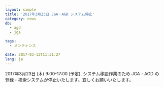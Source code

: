 ```yaml
---
layout: simple
title: '2017年3月23日 JGA・AGD システム停止'
category: news
db:
  - agd
  - jga

tags:
  - メンテナンス

date: 2017-03-13T11:31:27
lang: ja
---
```


<p>2017年3月23日 (木) 9:00-17:00 (予定), システム移設作業のため JGA・AGD の登録・検索システムが停止いたします。宜しくお願いいたします。</p>
